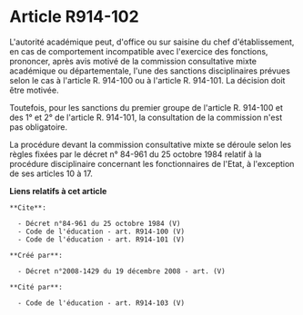 # Article R914-102

L'autorité académique peut, d'office ou sur saisine du chef d'établissement, en cas de comportement incompatible avec
l'exercice des fonctions, prononcer, après avis motivé de la commission consultative mixte académique ou départementale,
l'une des sanctions disciplinaires prévues selon le cas à l'article R. 914-100 ou à l'article R. 914-101. La décision doit
être motivée. 

Toutefois, pour les sanctions du premier groupe de l'article R. 914-100 et des 1° et 2° de l'article R. 914-101, la
consultation de la commission n'est pas obligatoire. 

La procédure devant la commission consultative mixte se déroule selon les règles fixées par le décret n° 84-961 du 25 octobre
1984 relatif à la procédure disciplinaire concernant les fonctionnaires de l'Etat, à l'exception de ses articles 10 à 17.

**Liens relatifs à cet article**

	**Cite**:

	  - Décret n°84-961 du 25 octobre 1984 (V)
	  - Code de l'éducation - art. R914-100 (V)
	  - Code de l'éducation - art. R914-101 (V)

	**Créé par**:

	  - Décret n°2008-1429 du 19 décembre 2008 - art. (V)

	**Cité par**:

	  - Code de l'éducation - art. R914-103 (V)
